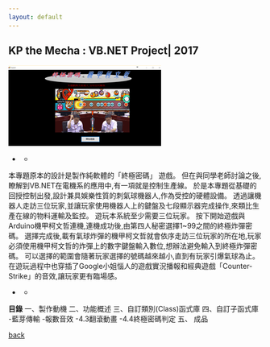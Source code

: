 ```yaml
---
layout: default
---
```


## KP the Mecha : VB.NET Project| 2017
![Branching](https://raw.githubusercontent.com/Eddy-Max-Lee/Eddy-CV-2/master/assets/img/p3-3.png)
* *
本專題原本的設計是製作純軟體的「終極密碼」 遊戲。 但在與同學老師討論之後,瞭解到VB.NET在電機系的應用中,有一項就是控制生產線。 於是本專題從基礎的回授控制出發,設計兼具娛樂性質的刺氣球機器人,作為受控的硬體設備。 透過讓機器人走訪三位玩家,並讓玩家使用機器人上的鍵盤及七段顯示器完成操作,來類比生產在線的物料運輸及監控。
遊玩本系統至少需要三位玩家。 按下開始遊戲與Arduino機甲柯文哲連機,連機成功後,由第四人秘密選擇1~99之間的終極炸彈密碼。 選擇完成後,載有氣球炸彈的機甲柯文哲就會依序走訪三位玩家的所在地,玩家必須使用機甲柯文哲的炸彈上的數字鍵盤輸入數位,想辦法避免輸入到終極炸彈密碼。 可以選擇的範圍會隨著玩家選擇的號碼越來越小,直到有玩家引爆氣球為止。 在遊玩過程中也穿插了Google小姐惱人的遊戲實況播報和經典遊戲「Counter-Strike」的音效,讓玩家更有臨場感。

* *
**目錄**
一、製作動機
二、功能概述
三、自訂類別(Class)函式庫
四、自訂子函式庫
  -藍芽傳輸
  -報數音效
  -4.3翻滾動畫
  -4.4終極密碼判定
五、 成品


[back](./)
